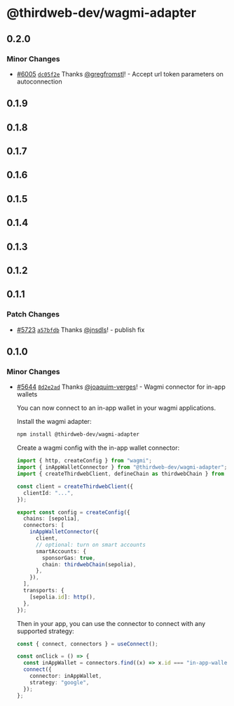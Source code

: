 # @thirdweb-dev/wagmi-adapter

## 0.2.0

### Minor Changes

- [#6005](https://github.com/thirdweb-dev/js/pull/6005) [`dc05f2e`](https://github.com/thirdweb-dev/js/commit/dc05f2ea3c346ca96d3613c1a94a2b5ce57fe95d) Thanks [@gregfromstl](https://github.com/gregfromstl)! - Accept url token parameters on autoconnection

## 0.1.9

## 0.1.8

## 0.1.7

## 0.1.6

## 0.1.5

## 0.1.4

## 0.1.3

## 0.1.2

## 0.1.1

### Patch Changes

- [#5723](https://github.com/thirdweb-dev/js/pull/5723) [`a57bfdb`](https://github.com/thirdweb-dev/js/commit/a57bfdb5658c431eed27fc2952cc4319c364a89c) Thanks [@jnsdls](https://github.com/jnsdls)! - publish fix

## 0.1.0

### Minor Changes

- [#5644](https://github.com/thirdweb-dev/js/pull/5644) [`8d2e2ad`](https://github.com/thirdweb-dev/js/commit/8d2e2ad92db675315f6950b787fd6a5f426e249e) Thanks [@joaquim-verges](https://github.com/joaquim-verges)! - Wagmi connector for in-app wallets

  You can now connect to an in-app wallet in your wagmi applications.

  Install the wagmi adapter:

  ```bash
  npm install @thirdweb-dev/wagmi-adapter
  ```

  Create a wagmi config with the in-app wallet connector:

  ```ts
  import { http, createConfig } from "wagmi";
  import { inAppWalletConnector } from "@thirdweb-dev/wagmi-adapter";
  import { createThirdwebClient, defineChain as thirdwebChain } from "thirdweb";

  const client = createThirdwebClient({
    clientId: "...",
  });

  export const config = createConfig({
    chains: [sepolia],
    connectors: [
      inAppWalletConnector({
        client,
        // optional: turn on smart accounts
        smartAccounts: {
          sponsorGas: true,
          chain: thirdwebChain(sepolia),
        },
      }),
    ],
    transports: {
      [sepolia.id]: http(),
    },
  });
  ```

  Then in your app, you can use the connector to connect with any supported strategy:

  ```ts
  const { connect, connectors } = useConnect();

  const onClick = () => {
    const inAppWallet = connectors.find((x) => x.id === "in-app-wallet");
    connect({
      connector: inAppWallet,
      strategy: "google",
    });
  };
  ```
